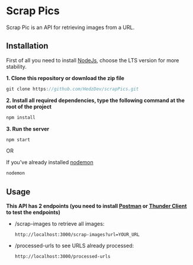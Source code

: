 # Scrap Pics

Scrap Pic is an API for retrieving images from a URL.

## Installation

First of all you need to install [NodeJs](https://nodejs.org/fr/download/package-manager), choose the LTS version for more stability.

**1. Clone this repository or download the zip file**
```javascript
git clone https://github.com/HedzDev/scrapPics.git
```

**2. Install all required dependencies, type the following command at the root of the project**
```javascript
npm install
```

**3. Run the server**
```javascript
npm start
```
OR

If you've already installed [nodemon](https://nodemon.io/)
```javascript
nodemon
```
## Usage

**This API has 2 endpoints (you need to install [Postman](https://www.postman.com/) or [Thunder Client](https://www.thunderclient.com/) to test the endpoints)**
  - /scrap-images to retrieve all images:
    ```
    http://localhost:3000/scrap-images?url=YOUR_URL
    ```
  - /processed-urls to see URLS already processed:
    ```
    http://localhost:3000/processed-urls
    ```
